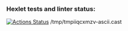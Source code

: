 ### Hexlet tests and linter status:
[![Actions Status](https://github.com/Scout89547/java-project-lvl1/workflows/hexlet-check/badge.svg)](https://github.com/Scout89547/java-project-lvl1/actions)
/tmp/tmpiiqcxmzv-ascii.cast
